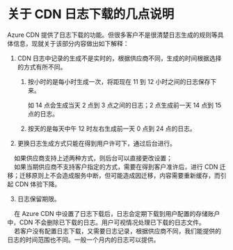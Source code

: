 # 关于 CDN 日志下载的几点说明

Azure CDN 提供了日志下载的功能。但很多客户不是很清楚日志生成的规则等具体信息，现就关于该部分内容做出如下解释：

1.	CDN 日志中记录的生成不是实时的，根据供应商不同，生成的时间根据选择的方式有所不同。 

	1.  按小时的是每小时生成一次，将距现在 11 到 12 小时之间的日志保存下来。

		如 14 点会生成当天 2 点到 3 点之间的日志；2 点生成前一天 14 点到 15 点的日志。

	2.  按天的是每天中午 12 时左右生成前一天 0 点到 24 点的日志。

2.	更换日志生成方式只能在得到用户许可下，通过后台进行。

    如果供应商支持上述两种方式，则后台可以直接更改设置； <br>
    如果当期供应商不支持客户指定的方式，需要在得到客户准许后，进行 CDN 迁移；迁移原则上不会造成服务中断，但可能造成因迁移，内容需要重新缓存，而引起 CDN 体验下降。

3.	日志保留期限。

    在 Azure CDN 中设置了日志下载后，日志会定期下载到用户配置的存储账户中，CDN 不会删除已下载的日志。用户可视情况处理已下载的日志文件。<br>
    若客户没有配置日志下载，又需要日志记录，根据供应商不同，我们能提供的日志的时间范围也不同。一般一个月内的日志可以提供。
